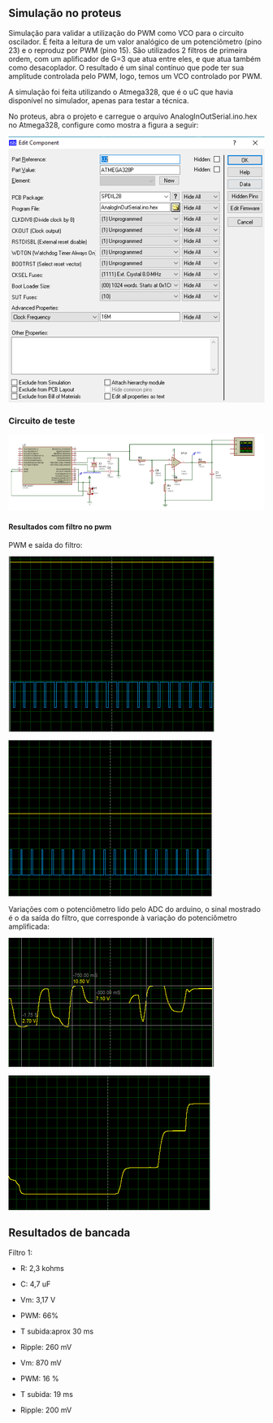 ## Simulação no proteus

Simulação para validar a utilização do PWM como VCO para o circuito oscilador. É feita a leitura de um valor analógico de um potenciômetro (pino 23) e o reproduz por PWM (pino 15). São utilizados 2 filtros de primeira ordem, com um aplificador de G=3 que atua entre eles, e que atua também como desacoplador. O resultado é um sinal contínuo que pode ter sua amplitude controlada pelo PWM, logo, temos um VCO controlado por PWM.

 A simulação foi feita utilizando o Atmega328, que é o uC que havia disponível no simulador, apenas para testar a técnica.
 
 No proteus, abra o projeto e carregue o arquivo AnalogInOutSerial.ino.hex no Atmega328, configure como mostra a figura a seguir:
  
  ![foto](https://github.com/diogo0001/PI_III/blob/master/Arduino/atmegaProteusConfig.PNG)
  
  
  ### Circuito de teste
  
  ![foto](https://github.com/diogo0001/PI_III/blob/master/Arduino/pwm_test_circuit.PNG)
  
  #### Resultados com filtro no pwm
  
  PWM e saída do filtro:
  
  ![foto](https://github.com/diogo0001/PI_III/blob/master/Arduino/cd_pwm.PNG)
  
  ![foto](https://github.com/diogo0001/PI_III/blob/master/Arduino/cd_pwm2.PNG)
  
  Variações com o potenciômetro lido pelo ADC do  arduino, o sinal mostrado é o da saída do filtro, que corresponde à variação do potenciômetro amplificada:
  
  ![foto](https://github.com/diogo0001/PI_III/blob/master/Arduino/variacao_pot.PNG)
  
  ![foto](https://github.com/diogo0001/PI_III/blob/master/Arduino/variacao_pot2.PNG)


## Resultados de bancada

Filtro 1:

 - R: 2,3 kohms
 - C: 4,7 uF
 
 
 - Vm: 3,17 V
 - PWM: 66%
 - T subida:aprox 30 ms
 - Ripple: 260 mV


 - Vm: 870 mV
 - PWM: 16 %
 - T subida: 19 ms
 - Ripple: 200 mV
